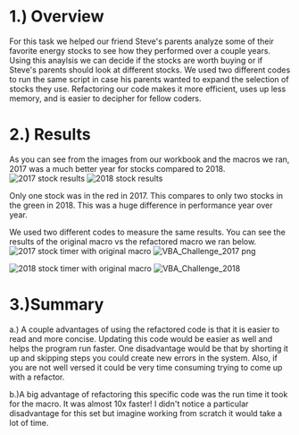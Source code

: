 # 1.) Overview

For this task we helped our friend Steve's parents analyze some of their favorite energy stocks to see how they performed over a couple years.  Using this anaylsis we can decide if the stocks are worth buying or if Steve's parents should look at different stocks.  We used two different codes to run the same script in case his parents wanted to expand the selection of stocks they use.  Refactoring our code makes it more efficient, uses up less memory, and is easier to decipher for fellow coders.

# 2.) Results

As you can see from the images from our workbook and the macros we ran, 2017 was a much better year for stocks compared to 2018.  
![2017 stock results](https://user-images.githubusercontent.com/108240844/178822462-974baffa-3f26-44cb-b63a-70ce806aaf2a.png)
![2018 stock results](https://user-images.githubusercontent.com/108240844/178822538-48098107-8ed4-4afc-bed2-36f7d325fcc1.png)

Only one stock was in the red in 2017. This compares to only two stocks in the green in 2018.  This was a huge difference in performance year over year.

We used two different codes to measure the same results.  You can see the results of the original macro vs the refactored macro we ran below.
![2017 stock timer with original macro](https://user-images.githubusercontent.com/108240844/178824752-37678cbb-c55a-43ff-8e45-1f35c1b51d39.png)
![VBA_Challenge_2017 png](https://user-images.githubusercontent.com/108240844/178824822-5b3c8da5-ec83-4428-a887-50fad5335c58.png)

![2018 stock timer with original macro](https://user-images.githubusercontent.com/108240844/178824881-6352977e-d3ba-4ee8-8a55-328369ef97b6.png)
![VBA_Challenge_2018](https://user-images.githubusercontent.com/108240844/178824908-01df708d-5e94-4f62-b04a-0882d6ca59bb.png)


# 3.)Summary

  a.) A couple advantages of using the refactored code is that it is easier to read and more concise.  Updating this code would be easier as well and helps the program run faster.  One disadvantage would be that by shorting it up and skipping steps you could create new errors in the system.  Also, if you are not well versed it could be very time consuming trying to come up with a refactor.

  b.)A big advantage of refactoring this specific code was the run time it took for the macro.  It was almost 10x faster!  I didn't notice a particular disadvantage for this set but imagine working from scratch it would take a lot of time.



